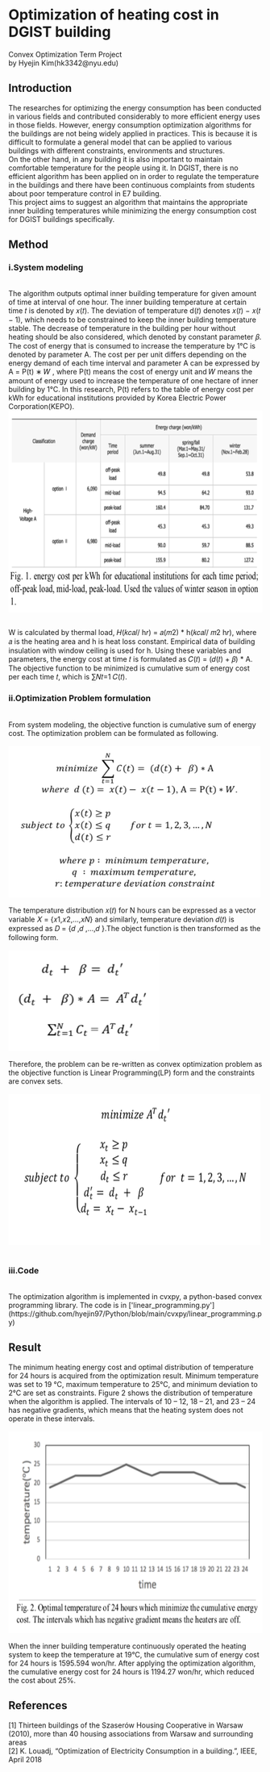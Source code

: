 <h1> Optimization of heating cost in DGIST building </h1>
Convex Optimization Term Project
<br>by Hyejin Kim(hk3342@nyu.edu)


<h2> Introduction </h2>
The researches for optimizing the energy consumption has been conducted in various fields and contributed considerably to more efficient energy uses in those fields. However, energy consumption optimization algorithms for the buildings are not being widely applied in practices. This is because it is difficult to formulate a general model that can be applied to various buildings with different constraints, environments and structures.
<br>
On the other hand, in any building it is also important to maintain comfortable temperature for the people using it. In DGIST, there is no efficient algorithm has been applied on in order to regulate the temperature in the buildings and there have been continuous complaints from students about poor temperature control in E7 building.
<br>
This project aims to suggest an algorithm that maintains the appropriate inner building temperatures while minimizing the energy consumption cost for DGIST buildings specifically.

<h2> Method </h2>

<h3>i.System modeling</h3>
<br>
The algorithm outputs optimal inner building temperature for given amount of time at interval of one hour. The inner building temperature at certain time 𝑡 is denoted by 𝑥(𝑡). The deviation of temperature d(𝑡) denotes 𝑥(𝑡) − 𝑥(𝑡 − 1), which needs to be constrained to keep the inner building temperature stable. The decrease of temperature in the building per hour without heating should be also considered, which denoted by constant parameter 𝛽. The cost of energy that is consumed to increase the temperature by 1°C is denoted by parameter Α. The cost per per unit differs depending on the energy demand of each time interval and parameter Α can be expressed by Α = P(t) ∗ 𝑊 , where P(t) means the cost of energy unit and 𝑊 means the amount of energy used to increase the temperature of one hectare of inner building by 1°C. In this research, P(t) refers to the table of energy cost per kWh for educational institutions provided by Korea Electric Power Corporation(KEPO).
<br>
<img align="center" width="600" height="400" src="./pics/fig1.png"><br>

<br> W is calculated by thermal load, 𝐻(𝑘𝑐𝑎𝑙/ h𝑟) = 𝑎(𝑚2) * h(𝑘𝑐𝑎𝑙/ 𝑚2 h𝑟), where 𝑎 is the heating area and h is heat loss constant. Empirical data of building insulation with window ceiling is used for h.
Using these variables and parameters, the energy cost at time 𝑡 is formulated as 𝐶(𝑡) = (𝑑(𝑡) + 𝛽) * A. The objective function to be minimized is cumulative sum of energy cost per each time 𝑡, which is ∑𝑁𝑡=1 𝐶(𝑡).

<h3>ii.Optimization Problem formulation</h3>
<br>
From system modeling, the objective function is cumulative sum of energy cost. The optimization problem can be formulated as following.
<br>
<br><img align="center" width="500" height="300" src="./pics/formula1.png"><br>
<br>
The temperature distribution 𝑥(𝑡) for N hours can be expressed as a vector variable 𝑋 = {𝑥1,𝑥2,...,𝑥𝑁} and similarly, temperature deviation 𝑑(𝑡) is expressed as 𝐷 = {𝑑 ,𝑑 ,...,𝑑 }.The object function is then transformed as the following form.
<br>
<br><img align="center" width="300" height="200" src="./pics/formula2.png"><br>
<br>
Therefore, the problem can be re-written as convex optimization problem as the objective function is Linear Programming(LP) form and the constraints are convex sets.
<br>
<br><img align="center" width="500" height="300" src="./pics/formula3.png"><br>
<br>
<h3>iii.Code</h3>
<br>
The optimization algorithm is implemented in cvxpy, a python-based convex programming library.
The code is in ['linear_programming.py'](https://github.com/hyejin97/Python/blob/main/cvxpy/linear_programming.py)
<br>

<h2> Result </h2>
The minimum heating energy cost and optimal distribution of temperature for 24 hours is acquired from the optimization result. Minimum temperature was set to 19 °C, maximum temperature to 25°C, and minimum deviation to 2°C are set as constraints. Figure 2 shows the distribution of temperature when the algorithm is applied. The intervals of 10 – 12, 18 – 21, and 23 – 24 has negative gradients, which means that the heating system does not operate in these intervals.

<br>
<br><img align="center" width="600" height="400" src="./pics/result.png"><br>

<br>
When the inner building temperature continuously operated the heating system to keep the temperature at 19°C, the cumulative sum of energy cost for 24 hours is 1595.594 won/hr. After applying the optimization algorithm, the cumulative energy cost for 24 hours is 1194.27 won/hr, which reduced the cost about 25%.
<br>

<h2> References </h2>
[1] Thirteen buildings of the Szaserów Housing Cooperative in Warsaw (2010), more than 40 housing associations from Warsaw and surrounding areas
<br>
[2] K. Louadj, “Optimization of Electricity Consumption in a building.”, IEEE, April 2018
